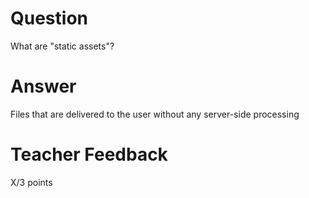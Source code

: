 # Question

What are "static assets"?

# Answer

Files that are delivered to the user without any server-side processing

# Teacher Feedback

X/3 points
